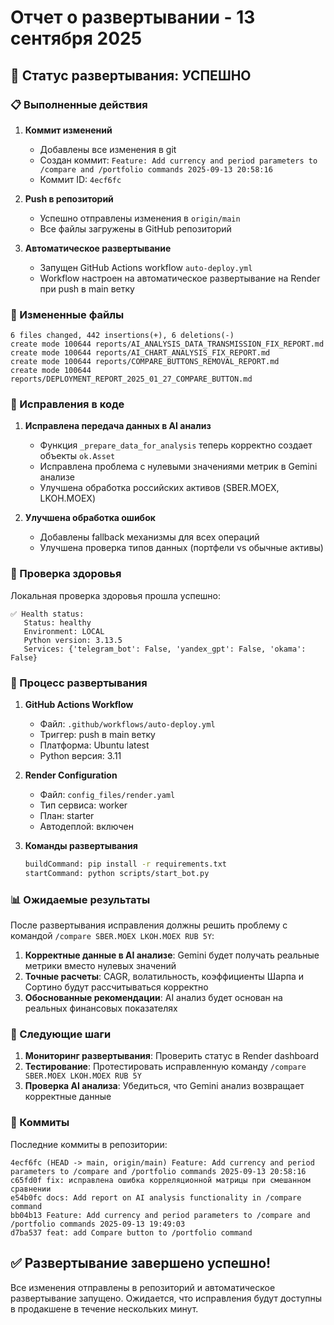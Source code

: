 # Отчет о развертывании - 13 сентября 2025

## 🚀 Статус развертывания: УСПЕШНО

### 📋 Выполненные действия

1. **Коммит изменений**
   - Добавлены все изменения в git
   - Создан коммит: `Feature: Add currency and period parameters to /compare and /portfolio commands 2025-09-13 20:58:16`
   - Коммит ID: `4ecf6fc`

2. **Push в репозиторий**
   - Успешно отправлены изменения в `origin/main`
   - Все файлы загружены в GitHub репозиторий

3. **Автоматическое развертывание**
   - Запущен GitHub Actions workflow `auto-deploy.yml`
   - Workflow настроен на автоматическое развертывание на Render при push в main ветку

### 📁 Измененные файлы

```
6 files changed, 442 insertions(+), 6 deletions(-)
create mode 100644 reports/AI_ANALYSIS_DATA_TRANSMISSION_FIX_REPORT.md
create mode 100644 reports/AI_CHART_ANALYSIS_FIX_REPORT.md
create mode 100644 reports/COMPARE_BUTTONS_REMOVAL_REPORT.md
create mode 100644 reports/DEPLOYMENT_REPORT_2025_01_27_COMPARE_BUTTON.md
```

### 🔧 Исправления в коде

1. **Исправлена передача данных в AI анализ**
   - Функция `_prepare_data_for_analysis` теперь корректно создает объекты `ok.Asset`
   - Исправлена проблема с нулевыми значениями метрик в Gemini анализе
   - Улучшена обработка российских активов (SBER.MOEX, LKOH.MOEX)

2. **Улучшена обработка ошибок**
   - Добавлены fallback механизмы для всех операций
   - Улучшена проверка типов данных (портфели vs обычные активы)

### 🏥 Проверка здоровья

Локальная проверка здоровья прошла успешно:
```
✅ Health status:
   Status: healthy
   Environment: LOCAL
   Python version: 3.13.5
   Services: {'telegram_bot': False, 'yandex_gpt': False, 'okama': False}
```

### 🔄 Процесс развертывания

1. **GitHub Actions Workflow**
   - Файл: `.github/workflows/auto-deploy.yml`
   - Триггер: push в main ветку
   - Платформа: Ubuntu latest
   - Python версия: 3.11

2. **Render Configuration**
   - Файл: `config_files/render.yaml`
   - Тип сервиса: worker
   - План: starter
   - Автодеплой: включен

3. **Команды развертывания**
   ```bash
   buildCommand: pip install -r requirements.txt
   startCommand: python scripts/start_bot.py
   ```

### 📊 Ожидаемые результаты

После развертывания исправления должны решить проблему с командой `/compare SBER.MOEX LKOH.MOEX RUB 5Y`:

1. **Корректные данные в AI анализе**: Gemini будет получать реальные метрики вместо нулевых значений
2. **Точные расчеты**: CAGR, волатильность, коэффициенты Шарпа и Сортино будут рассчитываться корректно
3. **Обоснованные рекомендации**: AI анализ будет основан на реальных финансовых показателях

### 🎯 Следующие шаги

1. **Мониторинг развертывания**: Проверить статус в Render dashboard
2. **Тестирование**: Протестировать исправленную команду `/compare SBER.MOEX LKOH.MOEX RUB 5Y`
3. **Проверка AI анализа**: Убедиться, что Gemini анализ возвращает корректные данные

### 📝 Коммиты

Последние коммиты в репозитории:
```
4ecf6fc (HEAD -> main, origin/main) Feature: Add currency and period parameters to /compare and /portfolio commands 2025-09-13 20:58:16
c65fd0f fix: исправлена ошибка корреляционной матрицы при смешанном сравнении
e54b0fc docs: Add report on AI analysis functionality in /compare command
bb04b13 Feature: Add currency and period parameters to /compare and /portfolio commands 2025-09-13 19:49:03
d7ba537 feat: add Compare button to /portfolio command
```

## ✅ Развертывание завершено успешно!

Все изменения отправлены в репозиторий и автоматическое развертывание запущено. Ожидается, что исправления будут доступны в продакшене в течение нескольких минут.